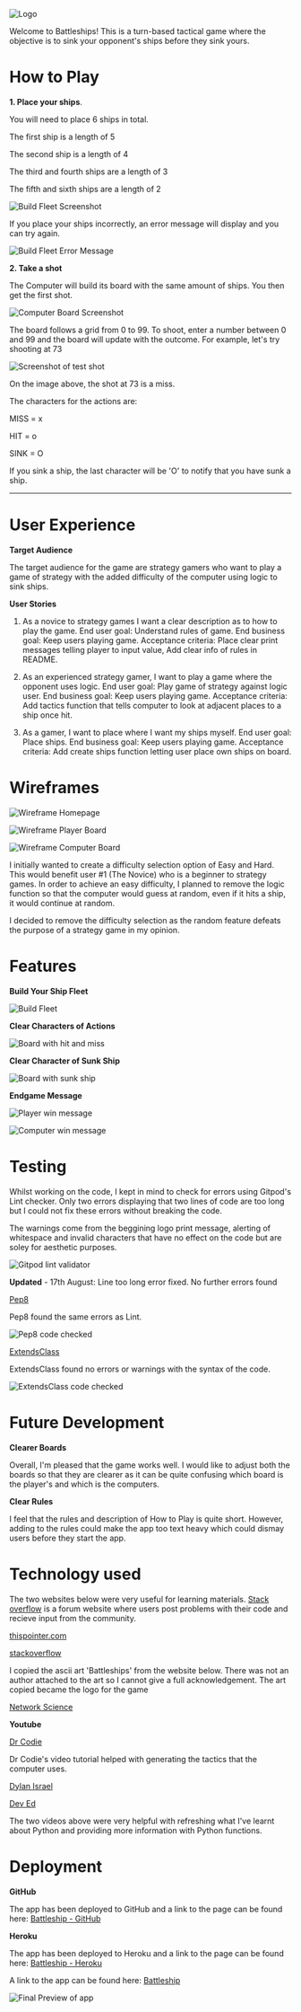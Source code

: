 ![Logo](images/Logo.png)

Welcome to Battleships! This is a turn-based tactical game where the objective is to sink your opponent's ships before they sink yours.

# How to Play

**1. Place your ships**.

You will need to place 6 ships in total.

The first ship is a length of 5

The second ship is a length of 4

The third and fourth ships are a length of 3

The fifth and sixth ships are a length of 2

![Build Fleet Screenshot](images/Build-fleet.png)

If you place your ships incorrectly, an error message will display and you can try again.

![Build Fleet Error Message](images/ship-build-error.png)

**2. Take a shot** 

The Computer will build its board with the same amount of ships. You then get the first shot.

![Computer Board Screenshot](images/computer-board.png)

The board follows a grid from 0 to 99. To shoot, enter a number between 0 and 99 and the board will update with the outcome. For example, let's try shooting at 73

![Screenshot of test shot](images/test-shot.png)

On the image above, the shot at 73 is a miss.

The characters for the actions are:

MISS = x

HIT = o

SINK = O

If you sink a ship, the last character will be 'O' to notify that you have sunk a ship.
___

# User Experience

**Target Audience**

The target audience for the game are strategy gamers who want to play a game of strategy with the added difficulty of the computer using logic to sink ships.

**User Stories**

1. As a novice to strategy games I want a clear description as to how to play the game. End user goal: Understand rules of game. End business goal: Keep users playing game. Acceptance criteria: Place clear print messages telling player to input value, Add clear info of rules in README.

2. As an experienced strategy gamer, I want to play a game where the opponent uses logic. End user goal: Play game of strategy against logic user. End business goal: Keep users playing game. Acceptance criteria: Add tactics function that tells computer to look at adjacent places to a ship once hit.

3. As a gamer, I want to place where I want my ships myself. End user goal: Place ships. End business goal: Keep users playing game. Acceptance criteria: Add create ships function letting user place own ships on board.

# Wireframes

![Wireframe Homepage](images/wireframe-homepage.png)

![Wireframe Player Board](images/wireframe-playerboard.png)

![Wireframe Computer Board](images/wireframe-computerboard.png)

I initially wanted to create a difficulty selection option of Easy and Hard. This would benefit user #1 (The Novice) who is a beginner to strategy games. In order to achieve an easy difficulty, I planned to remove the logic function so that the computer would guess at random, even if it hits a ship, it would continue at random.

I decided to remove the difficulty selection as the random feature defeats the purpose of a strategy game in my opinion.

# Features

**Build Your Ship Fleet**

![Build Fleet](images/Build-fleet.png)

**Clear Characters of Actions**

![Board with hit and miss](images/icons.png)

**Clear Character of Sunk Ship**

![Board with sunk ship](images/sunkship.png)

**Endgame Message**

![Player win message](images/player-win.png)

![Computer win message](images/computer-win.png)

# Testing

Whilst working on the code, I kept in mind to check for errors using Gitpod's Lint checker. Only two errors displaying that two lines of code are too long but I could not fix these errors without breaking the code.

The warnings come from the beggining logo print message, alerting of whitespace and invalid characters that have no effect on the code but are soley for aesthetic purposes.

![Gitpod lint validator](images/testing-error.png)

**Updated** - 17th August: Line too long error fixed. No further errors found

[Pep8](http://pep8online.com/)

Pep8 found the same errors as Lint.

![Pep8 code checked](images/pep8.png)

[ExtendsClass](https://extendsclass.com/python-tester.html)

ExtendsClass found no errors or warnings with the syntax of the code.

![ExtendsClass code checked](images/extendsclass.png)

# Future Development

**Clearer Boards**

Overall, I'm pleased that the game works well. I would like to adjust both the boards so that they are clearer as it can be quite confusing which board is the player's and which is the computers.

**Clear Rules**

I feel that the rules and description of How to Play is quite short. However, adding to the rules could make the app too text heavy which could dismay users before they start the app.

# Technology used

The two websites below were very useful for learning materials. [Stack overflow](https://stackoverflow.com/) is a forum website where users post problems with their code and recieve input from the community.

[thispointer.com](https://thispointer.com/)

[stackoverflow](https://stackoverflow.com/)

I copied the ascii art 'Battleships' from the website below. There was not an author attached to the art so I cannot give a full acknowledgement. The art copied became the logo for the game

[Network Science](http://www.network-science.de/ascii/)

**Youtube**

[Dr Codie](https://www.youtube.com/channel/UCFH0iZlolP0HiJOUuDxihqg)

Dr Codie's video tutorial helped with generating the tactics that the computer uses.

[Dylan Israel](https://www.youtube.com/channel/UC5Wi_NYysX-LfcqT3Hq9Faw)

[Dev Ed](https://www.youtube.com/channel/UClb90NQQcskPUGDIXsQEz5Q)

The two videos above were very helpful with refreshing what I've learnt about Python and providing more information with Python functions.

# Deployment

**GitHub**

The app has been deployed to GitHub and a link to the page can be found here: [Battleship - GitHub](https://github.com/mattm1346/Battleship)

**Heroku**

The app has been deployed to Heroku and a link to the page can be found here: [Battleship - Heroku](https://dashboard.heroku.com/apps/battleships-python)

A link to the app can be found here: [Battleship](https://battleships-python.herokuapp.com/)

![Final Preview of app](images/deployed.png)